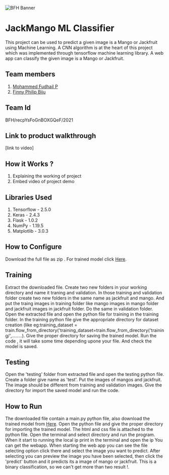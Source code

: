 ![BFH Banner](https://trello-attachments.s3.amazonaws.com/542e9c6316504d5797afbfb9/542e9c6316504d5797afbfc1/39dee8d993841943b5723510ce663233/Frame_19.png)
# JackMango ML Classifier
This project can be used to predict a given image is a Mango or Jackfruit using Machine Learning. A CNN algorithm is at the heart of this project which was implemented through tensorflow machine learning library. A web app can classify the given image is a Mango or Jackfruit.
## Team members
1. [Mohammed Fudhail P](https://github.com/mhdfudhail)
2. [Finny Philip Biju](https://github.com/finnyphilip)
## Team Id
BFH/recpYsFoGnBOXGQeF/2021
## Link to product walkthrough
[link to video]
## How it Works ?
1. Explaining the working of project
2. Embed video of project demo
## Libraries Used
1. Tensorflow - 2.5.0
2. Keras - 2.4.3
3. Flask - 1.0.2
4. NumPy - 1.19.5
5. Matplotlib - 3.0.3
## How to Configure
Download the full file as zip . For trained model click [Here](https://drive.google.com/file/d/1T_zHntA7DccCJKorU_INCcRLe8HGqpDO/view?usp=sharing).
## Training 
Extract the downloaded file. Create two new folders in your working directory and name it traning and validation. In those training and validation folder 
create two new folders in the same name as jackfruit and mango. And put the traing images in training folder like mango images in mango folder and 
jackfruit images in jackfruit folder. Do the same in validation folder. Open the extracted file and open the python file for training in the training folder.
In the training python file give the appropriate directory for dataset creation 
(like eg:training_dataset = train.flow_from_directory('training_dataset=train.flow_from_directory('training/',........).
Give the proper directory for saving the trained model. Run the code , it will take some time depending upone your file. And check the model is saved.
## Testing
Open the 'testing' folder from extracted file and open the testing python file. Create a folder give name as 'test'. Put the images of mangos and jackfruit.
The image should be different from training and validation images.
Give the directory for import the saved model and run the code.

## How to Run
The downloaded file contain a main.py python file, also download the trained model from [Here](https://drive.google.com/file/d/1T_zHntA7DccCJKorU_INCcRLe8HGqpDO/view?usp=sharing). Open the python file and give the proper directory for importing the trained model. The html and css file is attached to the python file. Open the terminal and select directory and run the program. When it start to running the local ip print in the terminal and open the ip You can get the webapp. When starting the web app you can see the file selecting option click there and select the image you want to predict. After selecting you can preview the image you have been selected, then click the 'predict' button and it predicts its a image of mango or jackfruit.
This is a binary classification, so we can't get more than two result !.

